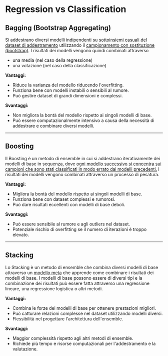 # Regression vs Classification
## Bagging (Bootstrap Aggregating)

Si addestrano diversi modelli indipendenti su <u>sottoinsiemi casuali del dataset di addestramento</u>
utilizzando il <u>campionamento con sostituzione (bootstrap)</u>. 
I risultati dei modelli vengono quindi combinati attraverso 
- una media (nel caso della regressione)
- una votazione (nel caso della classificazione)

**Vantaggi:**
- Riduce la varianza del modello riducendo l'overfitting.
- Funziona bene con modelli instabili o sensibili al rumore.
- Può gestire dataset di grandi dimensioni e complessi.

**Svantaggi:**
- Non migliora la bontà del modello rispetto ai singoli modelli di base.
- Può essere computazionalmente intensivo a causa della necessità di addestrare e combinare diversi modelli.

---

## Boosting

Il Boosting è un metodo di ensemble in cui si addestrano iterativamente dei modelli di base in sequenza, 
dove <u>ogni modello successivo si concentra sui campioni che sono stati classificati in modo errato dai modelli precedenti.</u> 
I risultati dei modelli vengono combinati attraverso un processo di pesatura.

**Vantaggi:**
- Migliora la bontà del modello rispetto ai singoli modelli di base.
- Funziona bene con dataset complessi e rumorosi.
- Può dare risultati eccellenti con modelli di base deboli.

**Svantaggi:**
- Può essere sensibile al rumore e agli outliers nel dataset.
- Potenziale rischio di overfitting se il numero di iterazioni è troppo elevato.

---

## Stacking

Lo Stacking è un metodo di ensemble che combina diversi modelli di base attraverso 
un <u>modello meta</u> che apprende come combinare i risultati dei modelli di base. 
I modelli di base possono essere di diversi tipi e la combinazione dei risultati può essere fatta attraverso 
una regressione lineare, una regressione logistica o altri metodi.

**Vantaggi:**
- Combina le forze dei modelli di base per ottenere prestazioni migliori.
- Può catturare relazioni complesse nel dataset utilizzando modelli diversi.
- Flessibilità nel progettare l'architettura dell'ensemble.

**Svantaggi:**
- Maggior complessità rispetto agli altri metodi di ensemble.
- Richiede più tempo e risorse computazionali per l'addestramento e la valutazione.
